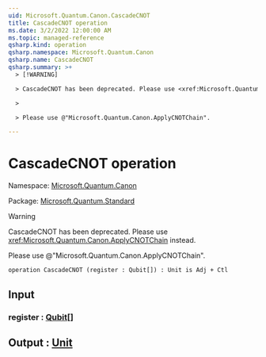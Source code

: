 ```yaml
---
uid: Microsoft.Quantum.Canon.CascadeCNOT
title: CascadeCNOT operation
ms.date: 3/2/2022 12:00:00 AM
ms.topic: managed-reference
qsharp.kind: operation
qsharp.namespace: Microsoft.Quantum.Canon
qsharp.name: CascadeCNOT
qsharp.summary: >+
  > [!WARNING]

  > CascadeCNOT has been deprecated. Please use <xref:Microsoft.Quantum.Canon.ApplyCNOTChain> instead.

  >

  > Please use @"Microsoft.Quantum.Canon.ApplyCNOTChain".

---
```


# CascadeCNOT operation

Namespace: [Microsoft.Quantum.Canon](xref:Microsoft.Quantum.Canon)

Package: [Microsoft.Quantum.Standard](https://nuget.org/packages/Microsoft.Quantum.Standard)


> [!WARNING]
> CascadeCNOT has been deprecated. Please use <xref:Microsoft.Quantum.Canon.ApplyCNOTChain> instead.
>
> Please use @"Microsoft.Quantum.Canon.ApplyCNOTChain".



```qsharp
operation CascadeCNOT (register : Qubit[]) : Unit is Adj + Ctl
```


## Input

### register : [Qubit](xref:microsoft.quantum.qsharp.valueliterals#qubit-literals)[]





## Output : [Unit](xref:microsoft.quantum.qsharp.valueliterals#unit-literal)

